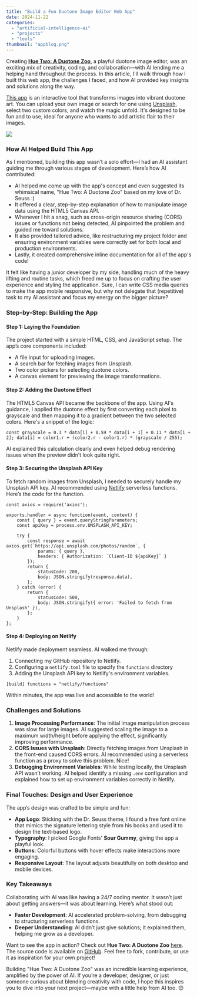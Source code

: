 ```yaml
---
title: "Build a Fun Duotone Image Editor Web App"
date: 2024-11-22
categories: 
  - "artificial-intelligence-ai"
  - "projects"
  - "tools"
thumbnail: "appblog.png"
---
```


Creating [**Hue Two: A Duotone Zoo**](https://duotoneapp.netlify.app), a playful duotone image editor, was an exciting mix of creativity, coding, and collaboration—with AI lending me a helping hand throughout the process. In this article, I'll walk through how I built this web app, the challenges I faced, and how AI provided key insights and solutions along the way.

[This app](https://duotoneapp.netlify.app) is an interactive tool that transforms images into vibrant duotone art. You can upload your own image or search for one using [Unsplash](http://unsplash.com), select two custom colors, and watch the magic unfold. It's designed to be fun and to use, ideal for anyone who wants to add artistic flair to their images.

![](images/Screenshot-2024-11-22-145356.png)

### How AI Helped Build This App

As I mentioned, building this app wasn’t a solo effort—I had an AI assistant guiding me through various stages of development. Here’s how AI contributed:

- AI helped me come up with the app's concept and even suggested its whimsical name, "Hue Two: A Duotone Zoo" based on my love of Dr. Seuss :)
- It offered a clear, step-by-step explanation of how to manipulate image data using the HTML5 Canvas API.
- Whenever I hit a snag, such as cross-origin resource sharing (CORS) issues or functions not being detected, AI pinpointed the problem and guided me toward solutions.
- It also provided tailored advice, like restructuring my project folder and ensuring environment variables were correctly set for both local and production environments.
- Lastly, it created comprehensive inline documentation for all of the app's code!

It felt like having a junior developer by my side, handling much of the heavy lifting and routine tasks, which freed me up to focus on crafting the user experience and styling the application. Sure, I can write CSS media queries to make the app mobile responsive, but why not delegate that (repetitive) task to my AI assistant and focus my energy on the bigger picture?

### Step-by-Step: Building the App

#### **Step 1: Laying the Foundation**

The project started with a simple HTML, CSS, and JavaScript setup. The app’s core components included:

- A file input for uploading images.
- A search bar for fetching images from Unsplash.
- Two color pickers for selecting duotone colors.
- A canvas element for previewing the image transformations.

#### **Step 2: Adding the Duotone Effect**

The HTML5 Canvas API became the backbone of the app. Using AI's guidance, I applied the duotone effect by first converting each pixel to grayscale and then mapping it to a gradient between the two selected colors. Here's a snippet of the logic:

```
const grayscale = 0.3 * data[i] + 0.59 * data[i + 1] + 0.11 * data[i + 2]; data[i] = color1.r + (color2.r - color1.r) * (grayscale / 255);
```

AI explained this calculation clearly and even helped debug rendering issues when the preview didn’t look quite right.

#### **Step 3: Securing the Unsplash API Key**

To fetch random images from Unsplash, I needed to securely handle my Unsplash API key. AI recommended using [Netlify](https://www.netlify.com) serverless functions. Here’s the code for the function.

```
const axios = require('axios');

exports.handler = async function(event, context) {
    const { query } = event.queryStringParameters;
    const apiKey = process.env.UNSPLASH_API_KEY;

    try {
        const response = await axios.get(`https://api.unsplash.com/photos/random`, {
            params: { query },
            headers: { Authorization: `Client-ID ${apiKey}` }
        });
        return {
            statusCode: 200,
            body: JSON.stringify(response.data),
        };
    } catch (error) {
        return {
            statusCode: 500,
            body: JSON.stringify({ error: 'Failed to fetch from Unsplash' }),
        };
    }
};
```

#### **Step 4: Deploying on Netlify**

Netlify made deployment seamless. AI walked me through:

1. Connecting my GitHub repository to Netlify.
2. Configuring a `netlify.toml` file to specify the `functions` directory
3. Adding the Unsplash API key to Netlify's environment variables.

```
[build] functions = "netlify/functions"
```

Within minutes, the app was live and accessible to the world!

### Challenges and Solutions

1. **Image Processing Performance**: The initial image manipulation process was slow for large images. AI suggested scaling the image to a maximum width/height before applying the effect, significantly improving performance.
2. **CORS Issues with Unsplash**: Directly fetching images from Unsplash in the front-end caused CORS errors. AI recommended using a serverless function as a proxy to solve this problem. Nice!
3. **Debugging Environment Variables**: While testing locally, the Unsplash API wasn’t working. AI helped identify a missing `.env` configuration and explained how to set up environment variables correctly in Netlify.

### Final Touches: Design and User Experience

The app’s design was crafted to be simple and fun:

- **App Logo**: Sticking with the Dr. Seuss theme, I found a free font online that mimics the signature lettering style from his books and used it to design the text-based logo.
- **Typography**: I picked Google Fonts' **Sour Gummy**, giving the app a playful look.
- **Buttons**: Colorful buttons with hover effects make interactions more engaging.
- **Responsive Layout**: The layout adjusts beautifully on both desktop and mobile devices.

### Key Takeaways

Collaborating with AI was like having a 24/7 coding mentor. It wasn’t just about getting answers—it was about learning. Here’s what stood out:

- **Faster Development**: AI accelerated problem-solving, from debugging to structuring serverless functions.
- **Deeper Understanding**: AI didn’t just give solutions; it explained them, helping me grow as a developer.

Want to see the app in action? Check out **Hue Two: A Duotone Zoo** [here](https://duotoneapp.netlify.app). The source code is available on [GitHub](https://github.com/quadraticgames/duotone). Feel free to fork, contribute, or use it as inspiration for your own project!

Building "Hue Two: A Duotone Zoo" was an incredible learning experience, amplified by the power of AI. If you’re a developer, designer, or just someone curious about blending creativity with code, I hope this inspires you to dive into your next project—maybe with a little help from AI too. 😊
